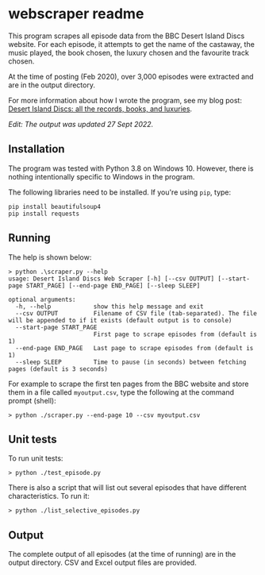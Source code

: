 # webscraper readme
This program scrapes all episode data from the BBC Desert Island Discs website. For each episode, it attempts to get the name of the castaway, the music played, the book chosen, the luxury chosen and the favourite track chosen.

At the time of posting (Feb 2020), over 3,000 episodes were extracted and are in the output directory.

For more information about how I wrote the program, see my blog post: [Desert Island Discs: all the records, books, and luxuries](https://prafulkapadia.com/2020/02/04/desert-island-discs-all-the-records-books-and-luxuries/).

*Edit: The output was updated 27 Sept 2022.*

## Installation

The program was tested with Python 3.8 on Windows 10. However, there is nothing intentionally specific to Windows in the program.

The following libraries need to be installed. If you're using `pip`, type:

```
pip install beautifulsoup4
pip install requests
```

## Running

The help is shown below:

```
> python .\scraper.py --help
usage: Desert Island Discs Web Scraper [-h] [--csv OUTPUT] [--start-page START_PAGE] [--end-page END_PAGE] [--sleep SLEEP]

optional arguments:
  -h, --help            show this help message and exit
  --csv OUTPUT          Filename of CSV file (tab-separated). The file will be appended to if it exists (default output is to console)
  --start-page START_PAGE
                        First page to scrape episodes from (default is 1)
  --end-page END_PAGE   Last page to scrape episodes from (default is 1)
  --sleep SLEEP         Time to pause (in seconds) between fetching pages (default is 3 seconds)
```

For example to scrape the first ten pages from the BBC website and store them in a file called `myoutput.csv`, type the following at the command prompt (shell):

```
> python ./scraper.py --end-page 10 --csv myoutput.csv
```

## Unit tests

To run unit tests:

```
> python ./test_episode.py
```

There is also a script that will list out several episodes that have different characteristics. To run it:

```
> python ./list_selective_episodes.py
```

## Output

The complete output of all episodes (at the time of running) are in the output directory. CSV and Excel output files are provided.
